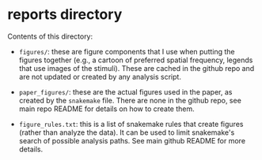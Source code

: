 # reports directory

Contents of this directory:

- `figures/`: these are figure components that I use when putting the figures
  together (e.g., a cartoon of preferred spatial frequency, legends that use
  images of the stimuli). These are cached in the github repo and are not
  updated or created by any analysis script.
  
- `paper_figures/`: these are the actual figures used in the paper, as created
  by the `snakemake` file. There are none in the github repo, see main repo
  README for details on how to create them.
  
- `figure_rules.txt`: this is a list of snakemake rules that create figures
  (rather than analyze the data). It can be used to limit snakemake's search of
  possible analysis paths. See main github README for more details.
